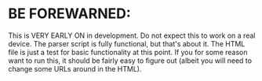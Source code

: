 # BE FOREWARNED:
This is VERY EARLY ON in development. Do not expect this to work on a real device. The parser script is fully functional, but that's about it. The HTML file is just a test for basic functionality at this point. If you for some reason want to run this, it should be fairly easy to figure out (albeit you will need to change some URLs around in the HTML).
